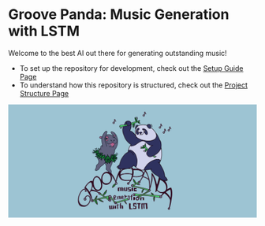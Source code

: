 # Groove Panda: Music Generation with LSTM
Welcome to the best AI out there for generating outstanding music!
- To set up the repository for development, check out the [Setup Guide Page](./docs/setup-guide.md)
- To understand how this repository is structured, check out the [Project Structure Page](./docs/project-structure.md)

![Groove Panda Logo](./docs/media/groovepanda.jpg)
